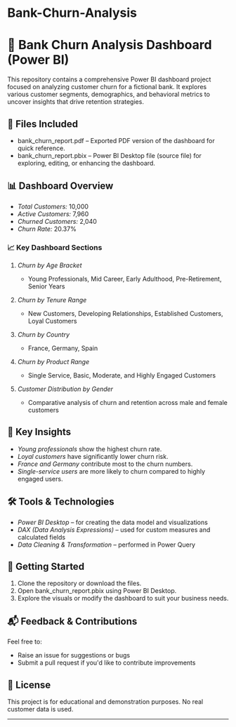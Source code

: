 # Bank-Churn-Analysis
# 🏦 Bank Churn Analysis Dashboard (Power BI)

This repository contains a comprehensive Power BI dashboard project focused on analyzing customer churn for a fictional bank. It explores various customer segments, demographics, and behavioral metrics to uncover insights that drive retention strategies.

## 📁 Files Included

- bank_churn_report.pdf – Exported PDF version of the dashboard for quick reference.
- bank_churn_report.pbix – Power BI Desktop file (source file) for exploring, editing, or enhancing the dashboard.

## 📊 Dashboard Overview

- *Total Customers:* 10,000  
- *Active Customers:* 7,960  
- *Churned Customers:* 2,040  
- *Churn Rate:* 20.37%

### 📈 Key Dashboard Sections

1. *Churn by Age Bracket*
   - Young Professionals, Mid Career, Early Adulthood, Pre-Retirement, Senior Years

2. *Churn by Tenure Range*
   - New Customers, Developing Relationships, Established Customers, Loyal Customers

3. *Churn by Country*
   - France, Germany, Spain

4. *Churn by Product Range*
   - Single Service, Basic, Moderate, and Highly Engaged Customers

5. *Customer Distribution by Gender*
   - Comparative analysis of churn and retention across male and female customers

## 🧠 Key Insights

- *Young professionals* show the highest churn rate.
- *Loyal customers* have significantly lower churn risk.
- *France and Germany* contribute most to the churn numbers.
- *Single-service users* are more likely to churn compared to highly engaged users.

## 🛠 Tools & Technologies

- *Power BI Desktop* – for creating the data model and visualizations
- *DAX (Data Analysis Expressions)* – used for custom measures and calculated fields
- *Data Cleaning & Transformation* – performed in Power Query

## 🚀 Getting Started

1. Clone the repository or download the files.
2. Open bank_churn_report.pbix using Power BI Desktop.
3. Explore the visuals or modify the dashboard to suit your business needs.

## 📬 Feedback & Contributions

Feel free to:
- Raise an issue for suggestions or bugs
- Submit a pull request if you'd like to contribute improvements

## 📜 License

This project is for educational and demonstration purposes. No real customer data is used.

---
